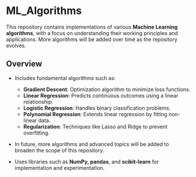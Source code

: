 # ML_Algorithms

This repository contains implementations of various **Machine Learning algorithms**, with a focus on understanding their working principles and applications. More algorithms will be added over time as the repository evolves.

## Overview
- Includes fundamental algorithms such as:
  - **Gradient Descent**: Optimization algorithm to minimize loss functions.
  - **Linear Regression**: Predicts continuous outcomes using a linear relationship.
  - **Logistic Regression**: Handles binary classification problems.
  - **Polynomial Regression**: Extends linear regression by fitting non-linear data.
  - **Regularization**: Techniques like Lasso and Ridge to prevent overfitting.

- In future, more algorithms and advanced topics will be added to broaden the scope of this repository.
- Uses libraries such as **NumPy, pandas**, and **scikit-learn** for implementation and experimentation.
